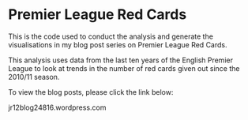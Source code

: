 # Premier League Red Cards

This is the code used to conduct the analysis and generate the visualisations in my blog post series on Premier League Red Cards.

This analysis uses data from the last ten years of the English Premier League to look at trends in the number of red cards given out since the 2010/11 season.

To view the blog posts, please click the link below:

jr12blog24816.wordpress.com
